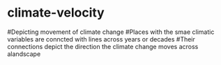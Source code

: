 # climate-velocity
#Depicting movement of climate change 
#Places with the smae climatic variables are conncted with lines across years or decades 
#Their connections depict the direction the climate change moves across alandscape
